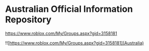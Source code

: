 # Australian Official Information Repository
https://www.roblox.com/My/Groups.aspx?gid=3158181

!![https://www.roblox.com/My/Groups.aspx?gid=3158181](Australia)
